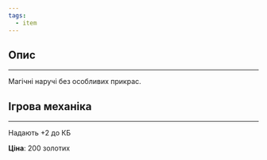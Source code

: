 ```yaml
---
tags:
  - item
---
```

## Опис
---
Магічні наручі без особливих прикрас.

## Ігрова механіка
---
Надають +2 до КБ  

**Ціна**: 200 золотих
